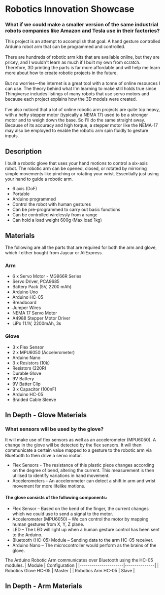 # Robotics Innovation Showcase
### What if we could make a smaller version of the same industrial robots companies like Amazon and Tesla use in their factories?</b>
This project is an attempt to accomplish that goal. A hand gesture controlled Arduino robot arm that can be programmed and controlled.
</br></br>
There are hundreds of robotic arm kits that are available online, but they are pricey, and I wouldn't learn as much if I built my own from scratch. Therefore, 3D printing the parts is far more affordable and will help me learn more about how to create robotic projects in the future.
</br></br>
But no worries—the internet is a great tool with a tonne of online resources I can use.
The theory behind what I'm learning to make still holds true since Thingiverse includes listings of many robots that use servo motors and because each project explains how the 3D models were created. 
</br></br>
I've also noticed that a lot of online robotic arm projects are quite top heavy, with a hefty stepper motor (typically a NEMA 17) used to be a stronger motor and to weigh down the base. So I'll do the same straight away. Because of its accuracy and high torque, a stepper motor like the NEMA-17 may also be employed to enable the robotic arm spin fluidly to gesture inputs.

## Description
I built a robotic glove that uses your hand motions to control a six-axis robot. The robotic arm can be opened, closed, or rotated by mirroring simple movements like pinching or rotating your wrist. Essentially just using your hand to guide a robotic arm.
- 6 axis (DoF)
- Portable
- Arduino programmed
- Control the robot with human gestures
- Can be pre-programmed to carry out basic functions
- Can be controlled wirelessly from a range
- Can hold a load weight 600g (Max load 1kg)

## Materials
The following are all the parts that are required for both the arm and glove, which I either bought from Jaycar or AliExpress.

### Arm
- 6 x Servo Motor - MG966R Series
- Servo Driver, PCA9685
- Battery Pack (5V, 2200 mAh)
- Arduino Uno
- Arduino HC-05
- Breadboard
- Jumper Wires
- NEMA 17 Servo Motor
- A4988 Stepper Motor Driver
- LiPo 11.1V, 2200mAh, 3s

### Glove
- 3 x Flex Sensor
- 2 x MPU6050 (Accelerometer)
- Arduino Nano
- 3 x Resistors (10k)
- Resistors (220R)
- Durable Glove
- 9V Battery
- 9V Batter Clip
- 3 x Capacitor (100nF)
- Arduino HC-05
- Braided Cable Sleeve

## In Depth - Glove Materials
### What sensors will be used by the glove?
It will make use of flex sensors as well as an accelerometer (MPU6050). A change in the glove will be detected by the flex sensors. It will then communicate a certain value mapped to a gesture to the robotic arm via Bluetooth to then drive a servo motor.
- Flex Sensors - The resistance of this plastic piece changes according on the degree of bend, altering the current. This measurement is then utilised to identify variations in hand movement.
- Accelerometers - An accelerometer can detect a shift in arm and wrist movement for more lifelike motions.

#### The glove consists of the following components:
- Flex Sensor –  Based on the bend of the finger, the current changes which we could use to send a signal to the motor.
- Accelerometer (MPU6050) – We can control the motor by mapping human gestures from X, Y, Z plane.
- LED – The LED will light up when a human gesture control has been sent to the Arduino.
- Bluetooth (HC-05) Module – Sending data to the arm HC-05 receiver.
- Arduino Nano – The microcontroller would perform as the brains of the glove.

The Arduino Robotic Arm communicates over Bluetooth using the HC-05 modules.
| Module               | Configuration |
|----------------------|---------------|
| Robotics Glove HC-05 | Master        |
| Robotics Arm HC-05   | Slave         |

## In Depth - Arm Materials
